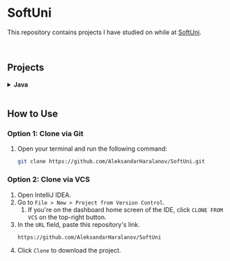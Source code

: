 # SoftUni
This repository contains projects I have studied on while at [SoftUni](https://softuni.bg/).

<br>

## Projects
<details>
    <summary><b>Java</b></summary>
    <details>
        <summary>Basics</summary>
        <ol>
            <li>
                <a href="src/io/github/aleksandarharalanov/softuni/java/basics/firststepsincoding/lab">
                    First Steps In Coding - Lab
                </a>
            </li>
            <li>
                <a href="src/io/github/aleksandarharalanov/softuni/java/basics/firststepsincoding/exercise">
                    First Steps In Coding - Exercise
                </a>
            </li>
            <li>
                <a href="src/io/github/aleksandarharalanov/softuni/java/basics/conditionalstatements/lab">
                    Conditional Statements - Lab
                </a>
            </li>
            <li>
                <a href="src/io/github/aleksandarharalanov/softuni/java/basics/conditionalstatements/exercise">
                    Conditional Statements - Exercise
                </a>
            </li>
            <li>
                <a href="src/io/github/aleksandarharalanov/softuni/java/basics/conditionalstatements/advanced/lab">
                    Conditional Statements Advanced - Lab
                </a>
            </li>
            <li>
                <a href="src/io/github/aleksandarharalanov/softuni/java/basics/conditionalstatements/advanced/exercise">
                    Conditional Statements Advanced - Exercise
                </a>
            </li>
            <li>For Loop - Lab</li>
            <li>For Loop - Exercise</li>
            <li>While Loop - Lab</li>
            <li>While Loop - Exercise</li>
            <li>Nested Loops - Lab</li>
            <li>Nested Loops - Exercise</li>
        </ol>
    </details>
</details>

<br>

## How to Use
### Option 1: Clone via Git
1. Open your terminal and run the following command:
    ```bash
    git clone https://github.com/AleksandarHaralanov/SoftUni.git
    ```

### Option 2: Clone via VCS
1. Open IntelliJ IDEA.
2. Go to `File > New > Project from Version Control`.
   1. If you're on the dashboard home screen of the IDE, click `CLONE FROM VCS` on the top-right button.
3. In the `URL` field, paste this repository's link.
    ```
    https://github.com/AleksandarHaralanov/SoftUni
    ```
4. Click `Clone` to download the project.